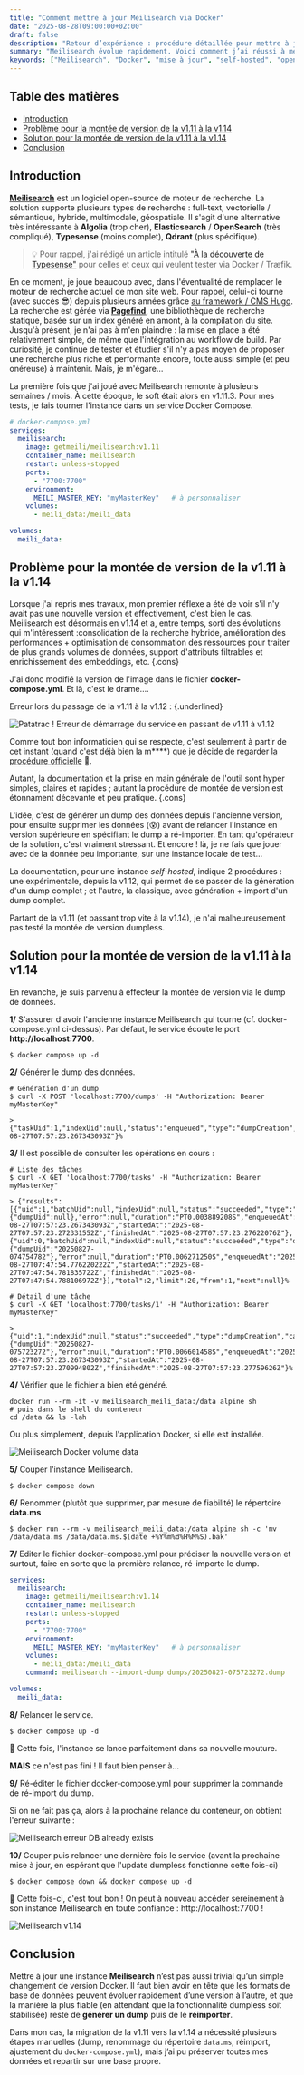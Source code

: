 ```yaml
---
title: "Comment mettre à jour Meilisearch via Docker"
date: "2025-08-28T09:00:00+02:00"
draft: false
description: "Retour d’expérience : procédure détaillée pour mettre à jour une instance Meilisearch auto-hébergée dans Docker, de la v1.11 à la v1.14."
summary: "Meilisearch évolue rapidement. Voici comment j’ai réussi à mettre à jour mon instance Docker de la v1.11 à la v1.14, en passant par la génération d’un dump et son import dans la nouvelle version."
keywords: ["Meilisearch", "Docker", "mise à jour", "self-hosted", "open-source", "full-text search", "hybrid search"]
---
```


## Table des matières
- [Introduction](#introduction)
- [Problème pour la montée de version de la v1.11 à la v1.14](#problème-pour-la-montée-de-version-de-la-v111-à-la-v114)
- [Solution pour la montée de version de la v1.11 à la v1.14](#solution-pour-la-montée-de-version-de-la-v111-à-la-v114)
- [Conclusion](#conclusion)

## Introduction

[**Meilisearch**](https://www.meilisearch.com) est un logiciel open-source de moteur de recherche. La solution supporte plusieurs types de recherche : full-text, vectorielle / sémantique, hybride, multimodale, géospatiale. Il s'agit d'une alternative très intéressante à **Algolia** (trop cher), **Elasticsearch** / **OpenSearch** (très compliqué), **Typesense** (moins complet), **Qdrant** (plus spécifique).

> 💡 Pour rappel, j'ai rédigé un article intitulé ["À la découverte de Typesense"](/posts/a-la-decouverte-de-typesense-le-moteur-de-recherche-open-source) pour celles et ceux qui veulent tester via Docker / Træfik.

En ce moment, je joue beaucoup avec, dans l'éventualité de remplacer le moteur de recherche actuel de mon site web. Pour rappel, celui-ci tourne (avec succès 😎) depuis plusieurs années grâce [au framework / CMS Hugo](https://gohugo.io). La recherche est gérée via [**Pagefind**](https://pagefind.app), une bibliothèque de recherche statique, basée sur un index généré en amont, à la compilation du site. Jusqu'à présent, je n'ai pas à m'en plaindre : la mise en place a été relativement simple, de même que l'intégration au workflow de build. Par curiosité, je continue de tester et étudier s'il n'y a pas moyen de proposer une recherche plus riche et performante encore, toute aussi simple (et peu onéreuse) à maintenir. Mais, je m'égare…

La première fois que j'ai joué avec Meilisearch remonte à plusieurs semaines / mois. À cette époque, le soft était alors en v1.11.3. Pour mes tests, je fais tourner l'instance dans un service Docker Compose.

```yaml
# docker-compose.yml
services:
  meilisearch:
    image: getmeili/meilisearch:v1.11
    container_name: meilisearch
    restart: unless-stopped
    ports:
      - "7700:7700"
    environment:
      MEILI_MASTER_KEY: "myMasterKey"   # à personnaliser
    volumes:
      - meili_data:/meili_data

volumes:
  meili_data:
```

## Problème pour la montée de version de la v1.11 à la v1.14

Lorsque j'ai repris mes travaux, mon premier réflexe a été de voir s'il n'y avait pas une nouvelle version et effectivement, c'est bien le cas. Meilisearch est désormais en v1.14 et a, entre temps, sorti des évolutions qui m'intéressent :consolidation de la recherche hybride, amélioration des performances + optimisation de consommation des ressources pour traiter de plus grands volumes de données, support d'attributs filtrables et enrichissement des embeddings, etc.
{.cons}

J'ai donc modifié la version de l'image dans le fichier **docker-compose.yml**. Et là, c'est le drame….

Erreur lors du passage de la v1.11 à la v1.12 :
{.underlined}

![Patatrac ! Erreur de démarrage du service en passant de v1.11 à v1.12](meilisearch-error-after-upgrade.png)

Comme tout bon informaticien qui se respecte, c'est seulement à partir de cet instant (quand c'est déjà bien la m****) que je décide de regarder [la procédure officielle](https://www.meilisearch.com/docs/learn/update_and_migration/updating#updating-a-self-hosted-meilisearch-instance) 🤡.

Autant, la documentation et la prise en main générale de l'outil sont hyper simples, claires et rapides ; autant la procédure de montée de version est étonnament décevante et peu pratique.
{.cons}

L'idée, c'est de générer un dump des données depuis l'ancienne version, pour ensuite supprimer les données (😰) avant de relancer l'instance en version supérieure en spécifiant le dump à ré-importer. En tant qu'opérateur de la solution, c'est vraiment stressant. Et encore ! là, je ne fais que jouer avec de la donnée peu importante, sur une instance locale de test…

La documentation, pour une instance *self-hosted*, indique 2 procédures : une expérimentale, depuis la v1.12, qui permet de se passer de la génération d'un dump complet ; et l'autre, la classique, avec génération + import d'un dump complet.

Partant de la v1.11 (et passant trop vite à la v1.14), je n'ai malheureusement pas testé la montée de version dumpless.

## Solution pour la montée de version de la v1.11 à la v1.14

En revanche, je suis parvenu à effecteur la montée de version via le dump de données.

**1/** S'assurer d'avoir l'ancienne instance Meilisearch qui tourne (cf. docker-compose.yml ci-dessus). Par défaut, le service écoute le port **http://localhost:7700**.

```shell
$ docker compose up -d
```

**2/** Générer le dump des données.

```shell
# Génération d'un dump
$ curl -X POST 'localhost:7700/dumps' -H "Authorization: Bearer myMasterKey"

> {"taskUid":1,"indexUid":null,"status":"enqueued","type":"dumpCreation","enqueuedAt":"2025-08-27T07:57:23.267343093Z"}%
```

**3/** Il est possible de consulter les opérations en cours :

```shell
# Liste des tâches
$ curl -X GET 'localhost:7700/tasks' -H "Authorization: Bearer myMasterKey"

> {"results":[{"uid":1,"batchUid":null,"indexUid":null,"status":"succeeded","type":"dumpCreation","canceledBy":null,"details":{"dumpUid":null},"error":null,"duration":"PT0.003889208S","enqueuedAt":"2025-08-27T07:57:23.267343093Z","startedAt":"2025-08-27T07:57:23.272331552Z","finishedAt":"2025-08-27T07:57:23.27622076Z"},{"uid":0,"batchUid":null,"indexUid":null,"status":"succeeded","type":"dumpCreation","canceledBy":null,"details":{"dumpUid":"20250827-074754782"},"error":null,"duration":"PT0.006271250S","enqueuedAt":"2025-08-27T07:47:54.776220222Z","startedAt":"2025-08-27T07:47:54.781835722Z","finishedAt":"2025-08-27T07:47:54.788106972Z"}],"total":2,"limit":20,"from":1,"next":null}%
```

```shell
# Détail d'une tâche
$ curl -X GET 'localhost:7700/tasks/1' -H "Authorization: Bearer myMasterKey"

> {"uid":1,"indexUid":null,"status":"succeeded","type":"dumpCreation","canceledBy":null,"details":{"dumpUid":"20250827-075723272"},"error":null,"duration":"PT0.006601458S","enqueuedAt":"2025-08-27T07:57:23.267343093Z","startedAt":"2025-08-27T07:57:23.270994802Z","finishedAt":"2025-08-27T07:57:23.27759626Z"}%
```

**4/** Vérifier que le fichier a bien été généré.

```shell
docker run --rm -it -v meilisearch_meili_data:/data alpine sh
# puis dans le shell du conteneur
cd /data && ls -lah
```

Ou plus simplement, depuis l'application Docker, si elle est installée.

![Meilisearch Docker volume data](meilisearch-docker-volume-data.png)

**5/** Couper l'instance Meilisearch.

```shell
$ docker compose down
```

**6/** Renommer (plutôt que supprimer, par mesure de fiabilité) le répertoire **data.ms**

```shell
$ docker run --rm -v meilisearch_meili_data:/data alpine sh -c 'mv /data/data.ms /data/data.ms.$(date +%Y%m%d%H%M%S).bak'
```
**7/** Editer le fichier docker-compose.yml pour préciser la nouvelle version et surtout, faire en sorte que la première relance, ré-importe le dump.

```yaml
services:
  meilisearch:
    image: getmeili/meilisearch:v1.14
    container_name: meilisearch
    restart: unless-stopped
    ports:
      - "7700:7700"
    environment:
      MEILI_MASTER_KEY: "myMasterKey"   # à personnaliser
    volumes:
      - meili_data:/meili_data
    command: meilisearch --import-dump dumps/20250827-075723272.dump

volumes:
  meili_data:
```

**8/** Relancer le service.

```shell
$ docker compose up -d
```

🎉 Cette fois, l'instance se lance parfaitement dans sa nouvelle mouture.

**MAIS** ce n'est pas fini !  Il faut bien penser à…

**9/** Ré-éditer le fichier docker-compose.yml pour supprimer la commande de ré-import du dump.

Si on ne fait pas ça, alors à la prochaine relance du conteneur, on obtient l'erreur suivante :

![Meilisearch erreur DB already exists](meilisearch-error-db-already-existant.png)

**10/** Couper puis relancer une dernière fois le service (avant la prochaine mise à jour, en espérant que l'update dumpless fonctionne cette fois-ci)

```shell
$ docker compose down && docker compose up -d
```

🚀 Cette fois-ci, c'est tout bon ! On peut à nouveau accéder sereinement à son instance Meilisearch en toute confiance : http://localhost:7700 !

![Meilisearch v1.14](meilisearch-v1.14.png)

## Conclusion

Mettre à jour une instance **Meilisearch** n’est pas aussi trivial qu’un simple changement de version Docker. Il faut bien avoir en tête que les formats de base de données peuvent évoluer rapidement d’une version à l’autre, et que la manière la plus fiable (en attendant que la fonctionnalité dumpless soit stabilisée) reste de **générer un dump** puis de le **réimporter**.  

Dans mon cas, la migration de la v1.11 vers la v1.14 a nécessité plusieurs étapes manuelles (dump, renommage du répertoire `data.ms`, réimport, ajustement du `docker-compose.yml`), mais j’ai pu préserver toutes mes données et repartir sur une base propre.  
